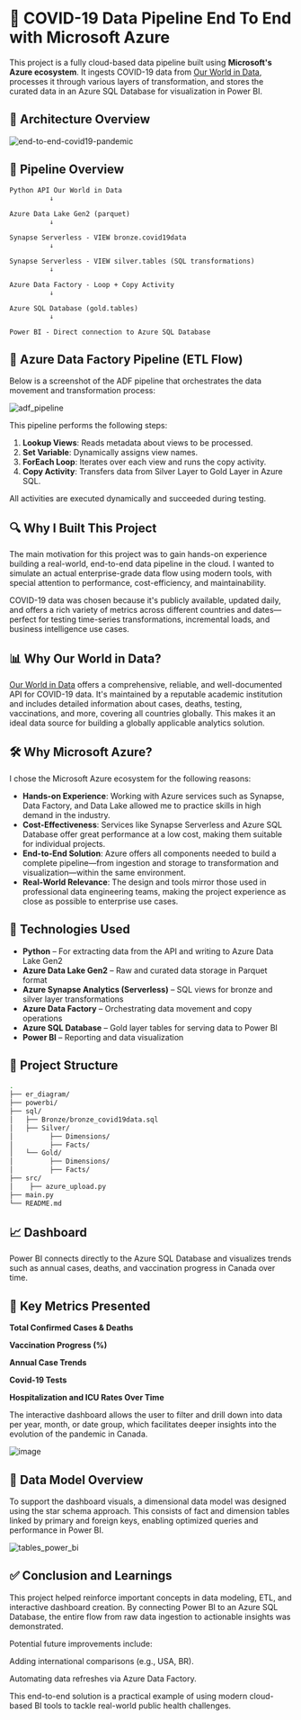 # 🦠 COVID-19 Data Pipeline End To End with Microsoft Azure

This project is a fully cloud-based data pipeline built using **Microsoft's Azure ecosystem**. It ingests COVID-19 data from [Our World in Data](https://ourworldindata.org/coronavirus), processes it through various layers of transformation, and stores the curated data in an Azure SQL Database for visualization in Power BI.

## 🧭 Architecture Overview
![end-to-end-covid19-pandemic](https://github.com/user-attachments/assets/c9bcaa0a-ca43-4489-8992-459972b12bc4)

## 🧪 Pipeline Overview
```
Python API Our World in Data
          ↓

Azure Data Lake Gen2 (parquet)
          ↓

Synapse Serverless - VIEW bronze.covid19data
          ↓

Synapse Serverless - VIEW silver.tables (SQL transformations)
          ↓

Azure Data Factory - Loop + Copy Activity
          ↓

Azure SQL Database (gold.tables)
          ↓

Power BI - Direct connection to Azure SQL Database
```
## 🔄 Azure Data Factory Pipeline (ETL Flow)

Below is a screenshot of the ADF pipeline that orchestrates the data movement and transformation process:

![adf_pipeline](https://github.com/user-attachments/assets/c71c1083-9d41-4961-bf05-42e0cfee2c80)

This pipeline performs the following steps:
1. **Lookup Views**: Reads metadata about views to be processed.
2. **Set Variable**: Dynamically assigns view names.
3. **ForEach Loop**: Iterates over each view and runs the copy activity.
4. **Copy Activity**: Transfers data from Silver Layer to Gold Layer in Azure SQL.

All activities are executed dynamically and succeeded during testing.

## 🔍 Why I Built This Project

The main motivation for this project was to gain hands-on experience building a real-world, end-to-end data pipeline in the cloud. I wanted to simulate an actual enterprise-grade data flow using modern tools, with special attention to performance, cost-efficiency, and maintainability.

COVID-19 data was chosen because it's publicly available, updated daily, and offers a rich variety of metrics across different countries and dates—perfect for testing time-series transformations, incremental loads, and business intelligence use cases.

## 📊 Why Our World in Data?

[Our World in Data](https://ourworldindata.org/coronavirus) offers a comprehensive, reliable, and well-documented API for COVID-19 data. It's maintained by a reputable academic institution and includes detailed information about cases, deaths, testing, vaccinations, and more, covering all countries globally. This makes it an ideal data source for building a globally applicable analytics solution.

## 🛠️ Why Microsoft Azure?

I chose the Microsoft Azure ecosystem for the following reasons:

- **Hands-on Experience**: Working with Azure services such as Synapse, Data Factory, and Data Lake allowed me to practice skills in high demand in the industry.
- **Cost-Effectiveness**: Services like Synapse Serverless and Azure SQL Database offer great performance at a low cost, making them suitable for individual projects.
- **End-to-End Solution**: Azure offers all components needed to build a complete pipeline—from ingestion and storage to transformation and visualization—within the same environment.
- **Real-World Relevance**: The design and tools mirror those used in professional data engineering teams, making the project experience as close as possible to enterprise use cases.

## 🚀 Technologies Used

- **Python** – For extracting data from the API and writing to Azure Data Lake Gen2
- **Azure Data Lake Gen2** – Raw and curated data storage in Parquet format
- **Azure Synapse Analytics (Serverless)** – SQL views for bronze and silver layer transformations
- **Azure Data Factory** – Orchestrating data movement and copy operations
- **Azure SQL Database** – Gold layer tables for serving data to Power BI
- **Power BI** – Reporting and data visualization

## 📁 Project Structure

```bash
.
├── er_diagram/
├── powerbi/
├── sql/
│   ├── Bronze/bronze_covid19data.sql
│   ├── Silver/
│	      ├── Dimensions/
│	      ├── Facts/
│   └── Gold/
│	      ├── Dimensions/
│	      ├── Facts/
├── src/
│    ├── azure_upload.py
├── main.py
└── README.md
```

## 📈 Dashboard
Power BI connects directly to the Azure SQL Database and visualizes trends such as annual cases, deaths, and vaccination progress in Canada over time.

## 🧠 Key Metrics Presented
**Total Confirmed Cases & Deaths**

**Vaccination Progress (%)**

**Annual Case Trends**

**Covid-19 Tests**

**Hospitalization and ICU Rates Over Time**

The interactive dashboard allows the user to filter and drill down into data per year, month, or date group, which facilitates deeper insights into the evolution of the pandemic in Canada.

![image](https://github.com/user-attachments/assets/452559b9-0e6f-480c-b07b-e7ad9b6254eb)

## 🧱 Data Model Overview
To support the dashboard visuals, a dimensional data model was designed using the star schema approach. This consists of fact and dimension tables linked by primary and foreign keys, enabling optimized queries and performance in Power BI.

![tables_power_bi](https://github.com/user-attachments/assets/6125f803-f4c2-44e3-bff2-6017ed6d31b7)

## ✅ Conclusion and Learnings
This project helped reinforce important concepts in data modeling, ETL, and interactive dashboard creation. By connecting Power BI to an Azure SQL Database, the entire flow from raw data ingestion to actionable insights was demonstrated.

Potential future improvements include:

Adding international comparisons (e.g., USA, BR).

Automating data refreshes via Azure Data Factory.

This end-to-end solution is a practical example of using modern cloud-based BI tools to tackle real-world public health challenges.

